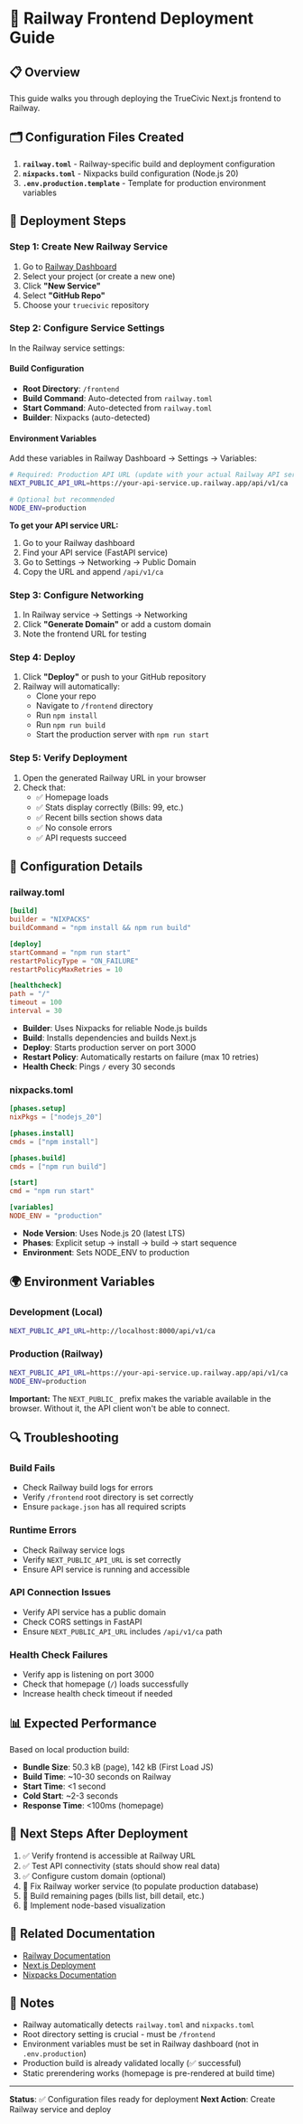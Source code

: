 # 🚂 Railway Frontend Deployment Guide

## 📋 Overview

This guide walks you through deploying the TrueCivic Next.js frontend to Railway.

## 🗂️ Configuration Files Created

1. **`railway.toml`** - Railway-specific build and deployment configuration
2. **`nixpacks.toml`** - Nixpacks build configuration (Node.js 20)
3. **`.env.production.template`** - Template for production environment variables

## 🚀 Deployment Steps

### Step 1: Create New Railway Service

1. Go to [Railway Dashboard](https://railway.app/dashboard)
2. Select your project (or create a new one)
3. Click **"New Service"**
4. Select **"GitHub Repo"**
5. Choose your `truecivic` repository

### Step 2: Configure Service Settings

In the Railway service settings:

#### Build Configuration
- **Root Directory**: `/frontend`
- **Build Command**: Auto-detected from `railway.toml`
- **Start Command**: Auto-detected from `railway.toml`
- **Builder**: Nixpacks (auto-detected)

#### Environment Variables
Add these variables in Railway Dashboard → Settings → Variables:

```bash
# Required: Production API URL (update with your actual Railway API service URL)
NEXT_PUBLIC_API_URL=https://your-api-service.up.railway.app/api/v1/ca

# Optional but recommended
NODE_ENV=production
```

**To get your API service URL:**
1. Go to your Railway dashboard
2. Find your API service (FastAPI service)
3. Go to Settings → Networking → Public Domain
4. Copy the URL and append `/api/v1/ca`

### Step 3: Configure Networking

1. In Railway service → Settings → Networking
2. Click **"Generate Domain"** or add a custom domain
3. Note the frontend URL for testing

### Step 4: Deploy

1. Click **"Deploy"** or push to your GitHub repository
2. Railway will automatically:
   - Clone your repo
   - Navigate to `/frontend` directory
   - Run `npm install`
   - Run `npm run build`
   - Start the production server with `npm run start`

### Step 5: Verify Deployment

1. Open the generated Railway URL in your browser
2. Check that:
   - ✅ Homepage loads
   - ✅ Stats display correctly (Bills: 99, etc.)
   - ✅ Recent bills section shows data
   - ✅ No console errors
   - ✅ API requests succeed

## 🔧 Configuration Details

### railway.toml

```toml
[build]
builder = "NIXPACKS"
buildCommand = "npm install && npm run build"

[deploy]
startCommand = "npm run start"
restartPolicyType = "ON_FAILURE"
restartPolicyMaxRetries = 10

[healthcheck]
path = "/"
timeout = 100
interval = 30
```

- **Builder**: Uses Nixpacks for reliable Node.js builds
- **Build**: Installs dependencies and builds Next.js
- **Deploy**: Starts production server on port 3000
- **Restart Policy**: Automatically restarts on failure (max 10 retries)
- **Health Check**: Pings `/` every 30 seconds

### nixpacks.toml

```toml
[phases.setup]
nixPkgs = ["nodejs_20"]

[phases.install]
cmds = ["npm install"]

[phases.build]
cmds = ["npm run build"]

[start]
cmd = "npm run start"

[variables]
NODE_ENV = "production"
```

- **Node Version**: Uses Node.js 20 (latest LTS)
- **Phases**: Explicit setup → install → build → start sequence
- **Environment**: Sets NODE_ENV to production

## 🌍 Environment Variables

### Development (Local)
```bash
NEXT_PUBLIC_API_URL=http://localhost:8000/api/v1/ca
```

### Production (Railway)
```bash
NEXT_PUBLIC_API_URL=https://your-api-service.up.railway.app/api/v1/ca
NODE_ENV=production
```

**Important:** The `NEXT_PUBLIC_` prefix makes the variable available in the browser. Without it, the API client won't be able to connect.

## 🔍 Troubleshooting

### Build Fails
- Check Railway build logs for errors
- Verify `/frontend` root directory is set correctly
- Ensure `package.json` has all required scripts

### Runtime Errors
- Check Railway service logs
- Verify `NEXT_PUBLIC_API_URL` is set correctly
- Ensure API service is running and accessible

### API Connection Issues
- Verify API service has a public domain
- Check CORS settings in FastAPI
- Ensure `NEXT_PUBLIC_API_URL` includes `/api/v1/ca` path

### Health Check Failures
- Verify app is listening on port 3000
- Check that homepage (`/`) loads successfully
- Increase health check timeout if needed

## 📊 Expected Performance

Based on local production build:

- **Bundle Size**: 50.3 kB (page), 142 kB (First Load JS)
- **Build Time**: ~10-30 seconds on Railway
- **Start Time**: <1 second
- **Cold Start**: ~2-3 seconds
- **Response Time**: <100ms (homepage)

## 🎯 Next Steps After Deployment

1. ✅ Verify frontend is accessible at Railway URL
2. ✅ Test API connectivity (stats should show real data)
3. ✅ Configure custom domain (optional)
4. 🔄 Fix Railway worker service (to populate production database)
5. 🔄 Build remaining pages (bills list, bill detail, etc.)
6. 🔄 Implement node-based visualization

## 🔗 Related Documentation

- [Railway Documentation](https://docs.railway.app/)
- [Next.js Deployment](https://nextjs.org/docs/deployment)
- [Nixpacks Documentation](https://nixpacks.com/docs)

## 📝 Notes

- Railway automatically detects `railway.toml` and `nixpacks.toml`
- Root directory setting is crucial - must be `/frontend`
- Environment variables must be set in Railway dashboard (not in `.env.production`)
- Production build is already validated locally (✅ successful)
- Static prerendering works (homepage is pre-rendered at build time)

---

**Status**: ✅ Configuration files ready for deployment
**Next Action**: Create Railway service and deploy
